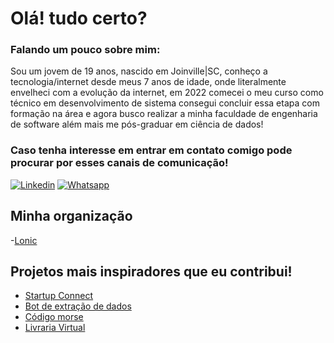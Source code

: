 # Olá! tudo certo?

### Falando um pouco sobre mim: 

Sou um jovem de 19 anos, nascido em Joinville|SC, conheço a tecnologia/internet desde meus 7 anos de idade, onde literalmente envelheci com a evolução da internet, em 2022 comecei o meu curso como técnico em desenvolvimento de sistema consegui concluir essa etapa com formação na área e agora busco realizar a minha faculdade de engenharia de software além mais me pós-graduar em ciência de dados!

### Caso tenha interesse em entrar em contato comigo pode procurar por esses canais de comunicação!

[![Linkedin](https://img.shields.io/badge/LinkedIn-0077B5?style=for-the-badge&logo=linkedin&logoColor=white)](https://www.linkedin.com/in/iagolongen/)
[![Whatsapp](https://img.shields.io/badge/WhatsApp-25D366?style=for-the-badge&logo=whatsapp&logoColor=white)](https://wa.me/5547988071571)
  
## Minha organização

-[Lonic](https://github.com/Lonic-IE)

## Projetos mais inspiradores que eu contribui!

- [Startup Connect](https://github.com/devlongen/startup_connect)
- [Bot de extração de dados](https://github.com/devlongen/bot_report)
- [Código morse](https://github.com/devlongen/morse_code_system_SA)
- [Livraria Virtual](https://github.com/hrerik/sa-senai-tdesi-2022-2-sem2)
